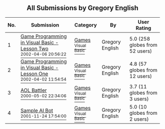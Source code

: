 ﻿<div align="center">

## All Submissions by Gregory English

</div>

No.  | Submission | Category | By   | User Rating
---- | ---------- | -------- | ---- | -----------
1 | [Game Programming in Visual Basic \- Lesson Two<br /><sup>2002-04-06 20:56:22</sup>](https://github.com/Planet-Source-Code/gregory-english-game-programming-in-visual-basic-lesson-two__1-33543) | [Games<br /><sup>Visual Basic</sup>](../ByCategory/games__1-38.md) | Gregory English | 5.0 (258 globes from 52 users)
2 | [Game Programming in Visual Basic \- Lesson One<br /><sup>2002-04-02 11:54:54</sup>](https://github.com/Planet-Source-Code/gregory-english-game-programming-in-visual-basic-lesson-one__1-33355) | [Games<br /><sup>Visual Basic</sup>](../ByCategory/games__1-38.md) | Gregory English | 4.8 (57 globes from 12 users)
3 | [AOL Battler<br /><sup>2000-05-02 22:34:06</sup>](https://github.com/Planet-Source-Code/gregory-english-aol-battler__1-11582) | [Games<br /><sup>Visual Basic</sup>](../ByCategory/games__1-38.md) | Gregory English | 3.7 (11 globes from 3 users)
4 | [Sample AI Bot<br /><sup>2001-11-24 17:54:00</sup>](https://github.com/Planet-Source-Code/gregory-english-sample-ai-bot__1-29183) | [Games<br /><sup>Visual Basic</sup>](../ByCategory/games__1-38.md) | Gregory English | 5.0 (10 globes from 2 users)
